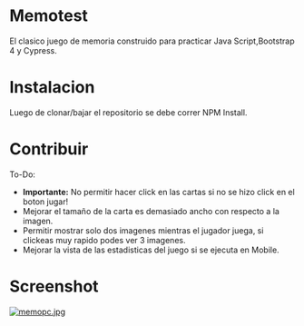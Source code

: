 # Memotest
El clasico juego de memoria construido para practicar Java Script,Bootstrap 4 y Cypress.
# Instalacion
Luego de clonar/bajar el repositorio se debe correr NPM Install.
# Contribuir
To-Do:
* **Importante:** No permitir hacer click en las cartas si no se hizo click en el boton jugar!
* Mejorar el tamaño de la carta es demasiado ancho con respecto a la imagen.
* Permitir mostrar solo dos imagenes mientras el jugador juega, si clickeas muy rapido podes ver 3 imagenes.
* Mejorar la vista de las estadisticas del juego si se ejecuta en Mobile. 
# Screenshot
[![memopc.jpg](https://i.postimg.cc/7ZFsCSms/memopc.jpg)](https://postimg.cc/cvcM2tqw)

